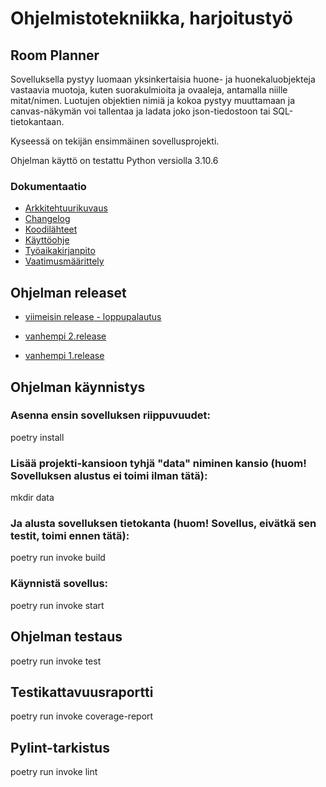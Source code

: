 # Ohjelmistotekniikka, harjoitustyö

## **Room Planner**

Sovelluksella pystyy luomaan yksinkertaisia huone- ja huonekaluobjekteja vastaavia muotoja,
kuten suorakulmioita ja ovaaleja, antamalla niille mitat/nimen. Luotujen objektien nimiä ja
kokoa pystyy muuttamaan ja canvas-näkymän voi tallentaa ja ladata joko json-tiedostoon tai SQL-tietokantaan.

Kyseessä on tekijän ensimmäinen sovellusprojekti.  

Ohjelman käyttö on testattu Python versiolla 3.10.6

### **Dokumentaatio** 

- [Arkkitehtuurikuvaus](https://github.com/Kissaniemi/ot-harjoitustyo/blob/main/projekti/dokumentaatio/arkkitehtuuri.md)
- [Changelog](https://github.com/Kissaniemi/ot-harjoitustyo/blob/main/projekti/dokumentaatio/changelog.md)
- [Koodilähteet](https://github.com/Kissaniemi/ot-harjoitustyo/blob/main/projekti/dokumentaatio/lahdekoodi.md)
- [Käyttöohje](https://github.com/Kissaniemi/ot-harjoitustyo/blob/main/projekti/dokumentaatio/kayttoohje.md)
- [Työaikakirjanpito](https://github.com/Kissaniemi/ot-harjoitustyo/blob/main/projekti/dokumentaatio/tyoaikakirjanpito.md)
- [Vaatimusmäärittely](https://github.com/Kissaniemi/ot-harjoitustyo/blob/main/projekti/dokumentaatio/vaatimusmaarittely.md)

## Ohjelman releaset

- [viimeisin release - loppupalautus](https://github.com/Kissaniemi/ot-harjoitustyo/releases/tag/loppupalautus)

- [vanhempi 2.release](https://github.com/Kissaniemi/ot-harjoitustyo/releases/tag/viikko6)
  
- [vanhempi 1.release](https://github.com/Kissaniemi/ot-harjoitustyo/releases/tag/viikko5)

## Ohjelman käynnistys

### Asenna ensin sovelluksen riippuvuudet:

poetry install

### Lisää projekti-kansioon tyhjä "data" niminen kansio (huom! Sovelluksen alustus ei toimi ilman tätä):

mkdir data

### Ja alusta sovelluksen tietokanta (huom! Sovellus, eivätkä sen testit, toimi ennen tätä):

poetry run invoke build

### Käynnistä sovellus:

poetry run invoke start

## Ohjelman testaus

poetry run invoke test

## Testikattavuusraportti

poetry run invoke coverage-report

## Pylint-tarkistus

poetry run invoke lint
